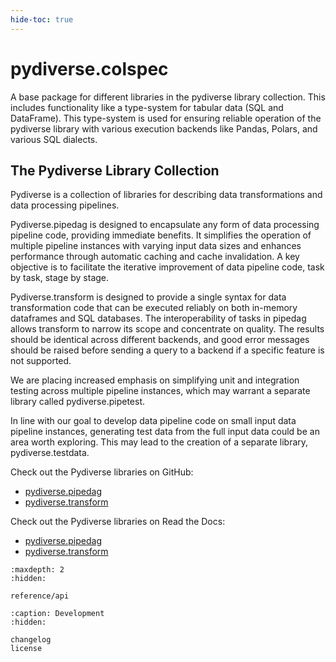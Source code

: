 ```yaml
---
hide-toc: true
---
```


# pydiverse.colspec

A base package for different libraries in the pydiverse library collection.
This includes functionality like a type-system for tabular data (SQL and DataFrame).
This type-system is used for ensuring reliable operation of the pydiverse library
with various execution backends like Pandas, Polars, and various SQL dialects.

## The Pydiverse Library Collection

Pydiverse is a collection of libraries for describing data transformations and data processing pipelines.

Pydiverse.pipedag is designed to encapsulate any form of data processing pipeline code, providing immediate benefits.
It simplifies the operation of multiple pipeline instances with varying input data sizes and enhances performance
through automatic caching and cache invalidation.
A key objective is to facilitate the iterative improvement of data pipeline code, task by task, stage by stage.

Pydiverse.transform is designed to provide a single syntax for data transformation code that can be executed reliably on
both in-memory dataframes and SQL databases.
The interoperability of tasks in pipedag allows transform to narrow its scope and concentrate on quality.
The results should be identical across different backends, and good error messages should be raised before sending a
query to a backend if a specific feature is not supported.

We are placing increased emphasis on simplifying unit and integration testing across multiple pipeline instances,
which may warrant a separate library called pydiverse.pipetest.

In line with our goal to develop data pipeline code on small input data pipeline instances,
generating test data from the full input data could be an area worth exploring.
This may lead to the creation of a separate library, pydiverse.testdata.

Check out the Pydiverse libraries on GitHub:

- [pydiverse.pipedag](https://github.com/pydiverse/pydiverse.pipedag/)
- [pydiverse.transform](https://github.com/pydiverse/pydiverse.transform/)

Check out the Pydiverse libraries on Read the Docs:

- [pydiverse.pipedag](https://pydiversepipedag.readthedocs.io/en/latest/)
- [pydiverse.transform](https://pydiversetransform.readthedocs.io/en/latest/)


[//]: # (Contents of the Sidebar)

```{toctree}
:maxdepth: 2
:hidden:

reference/api
```

```{toctree}
:caption: Development
:hidden:

changelog
license
```
